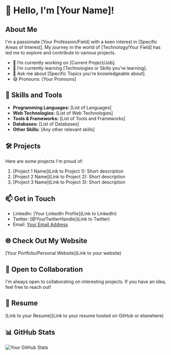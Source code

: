 # 👋 Hello, I'm [Your Name]!

## About Me
I'm a passionate [Your Profession/Field] with a keen interest in [Specific Areas of Interest]. My journey in the world of [Technology/Your Field] has led me to explore and contribute to various projects.

- 🔭 I’m currently working on [Current Project/Job].
- 🌱 I’m currently learning [Technologies or Skills you're learning].
- 💬 Ask me about [Specific Topics you're knowledgeable about].
- 😄 Pronouns: [Your Pronouns]

## 🚀 Skills and Tools
- **Programming Languages:** [List of Languages]
- **Web Technologies:** [List of Web Technologies]
- **Tools & Frameworks:** [List of Tools and Frameworks]
- **Databases:** [List of Databases]
- **Other Skills:** [Any other relevant skills]

## 🛠️ Projects
Here are some projects I'm proud of:

1. [Project 1 Name](Link to Project 1): Short description
2. [Project 2 Name](Link to Project 2): Short description
3. [Project 3 Name](Link to Project 3): Short description

## 📫 Get in Touch
- LinkedIn: [Your LinkedIn Profile](Link to LinkedIn)
- Twitter: [@YourTwitterHandle](Link to Twitter)
- Email: [Your Email Address](mailto:your@email.com)

## 🌐 Check Out My Website
[Your Portfolio/Personal Website](Link to your website)

## 🤝 Open to Collaboration
I'm always open to collaborating on interesting projects. If you have an idea, feel free to reach out!

## 💼 Resume
[Link to your Resume](Link to your resume hosted on GitHub or elsewhere)

## 📊 GitHub Stats
![Your GitHub Stats](https://github-readme-stats.vercel.app/api?username=yourusername&show_icons=true&theme=radical)

<!-- Optional: Add more custom badges for additional information -->

